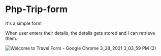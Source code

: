# Php-Trip-form

It's a simple form

When user enters their details, the details gets stored and I can retrieve them.


![Welcome to Travel Form - Google Chrome 3_28_2021 3_03_59 PM (2)](https://user-images.githubusercontent.com/69809754/112748251-303dda80-8fd8-11eb-9722-08c8b505d57c.png)
